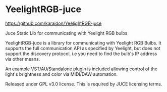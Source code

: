 # YeelightRGB-juce

https://github.com/karaidon/YeelightRGB-juce

Juce Static Lib for communicating with Yeelight RGB bulbs

YeelightRGB-juce is a library for communicating with Yeelight RGB Bulbs. It supports the full communication API as specified
by Yeelight, but does not support the discovery protocol, i.e you need to find the bulb's IP address via other means.

An example VST/AU/Standalone plugin is included allowing control of the light's brightness and color via MIDI/DAW automation.

Released under GPL v3.0 license. This is required by JUCE licensing terms.
